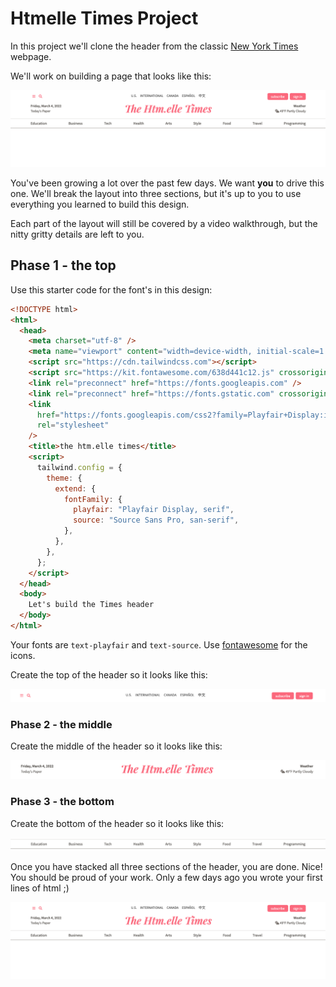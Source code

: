 # Htmelle Times Project

In this project we'll clone the header from the classic [New York Times](https://www.nytimes.com/)
webpage.

We'll work on building a page that looks like this:

![complete](./images/complete.png)

You've been growing a lot over the past few days. We want **you** to drive this one. We'll break the
layout into three sections, but it's up to you to use everything you learned to build this design.

Each part of the layout will still be covered by a video walkthrough, but the nitty gritty details
are left to you.

## Phase 1 - the top

Use this starter code for the font's in this design:

```html
<!DOCTYPE html>
<html>
  <head>
    <meta charset="utf-8" />
    <meta name="viewport" content="width=device-width, initial-scale=1.0" />
    <script src="https://cdn.tailwindcss.com"></script>
    <script src="https://kit.fontawesome.com/638d441c12.js" crossorigin="anonymous"></script>
    <link rel="preconnect" href="https://fonts.googleapis.com" />
    <link rel="preconnect" href="https://fonts.gstatic.com" crossorigin />
    <link
      href="https://fonts.googleapis.com/css2?family=Playfair+Display:ital,wght@0,400;0,500;0,600;1,500;1,600&family=Source+Sans+Pro:wght@400;600&display=swap"
      rel="stylesheet"
    />
    <title>the htm.elle times</title>
    <script>
      tailwind.config = {
        theme: {
          extend: {
            fontFamily: {
              playfair: "Playfair Display, serif",
              source: "Source Sans Pro, san-serif",
            },
          },
        },
      };
    </script>
  </head>
  <body>
    Let's build the Times header
  </body>
</html>
```

Your fonts are `text-playfair` and `text-source`. Use [fontawesome](https://fontawesome.com/) for
the icons.

Create the top of the header so it looks like this:

![phase_1](./images/phase_1.png)

### Phase 2 - the middle

Create the middle of the header so it looks like this:

![phase_2](./images/phase_2.png)

### Phase 3 - the bottom

Create the bottom of the header so it looks like this:

![phase_3](./images/phase_3.png)

Once you have stacked all three sections of the header, you are done. Nice! You should be proud of
your work. Only a few days ago you wrote your first lines of html ;)

![complete](./images/complete.png)
